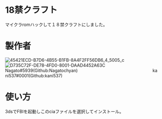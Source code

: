 # 18禁クラフト
マイクラromハックして１８禁クラフトにしました。
# 製作者
![45421ECD-B7D6-4B55-B1FB-8A4F2FF56DB6_4_5005_c](https://user-images.githubusercontent.com/94958239/179910775-7968f9f0-3989-4ed8-a25b-3e1ba1a33422.jpeg)
![D735C72F-DE78-4FD0-8001-DAAD4452A63C](https://user-images.githubusercontent.com/94958239/179911125-92d91d5b-3536-4a2e-983f-f5cacd385881.png)
Nagato#5939(Github:Nagatochyan)&nbsp;&nbsp;&nbsp;&nbsp;&nbsp;&nbsp;&nbsp;&nbsp;&nbsp;&nbsp;&nbsp;&nbsp;&nbsp;&nbsp;&nbsp;&nbsp;&nbsp;&nbsp;&nbsp;&nbsp;&nbsp;&nbsp;&nbsp;&nbsp;&nbsp;&nbsp;&nbsp;&nbsp;&nbsp;&nbsp;&nbsp;&nbsp;&nbsp;&nbsp;&nbsp;&nbsp;&nbsp;&nbsp;&nbsp;&nbsp;&nbsp;&nbsp;&nbsp;&nbsp;&nbsp;&nbsp;&nbsp;&nbsp;&nbsp;&nbsp;&nbsp;&nbsp;&nbsp;&nbsp;&nbsp;&nbsp;&nbsp;&nbsp;&nbsp;&nbsp;&nbsp;&nbsp;kani537#0001(Github:kani537)
# 使い方
3dsでFBIを起動しこのciaファイルを選択してインストール。
